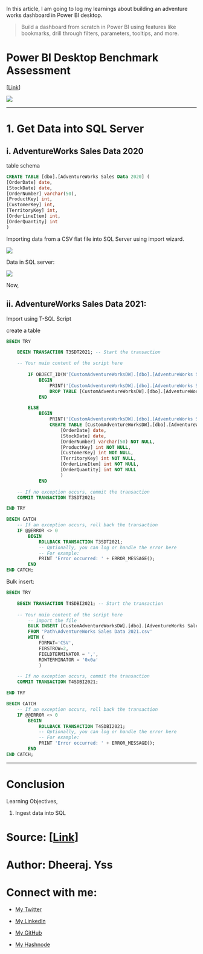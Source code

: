 In this article, I am going to log my learnings about building an adventure works dashboard in Power BI desktop.

> Build a dashboard from scratch in Power BI using features like bookmarks, drill through filters, parameters, tooltips, and more.

# Power BI Desktop Benchmark Assessment

\[[Link](https://brillium-resources.s3.amazonaws.com/downloads/mavenanalytics.onlinetests.app/reports/20240430_TDWU27C7L10Q/POWERBI-439327-BENCHMARK_RespReviewResults_20240430_063158.pdf)\]

![](https://cdn.hashnode.com/res/hashnode/image/upload/v1714458708863/7472f49e-a05d-40ec-9526-33983ce9a138.png)

---

# 1\. Get Data into SQL Server

## i. AdventureWorks Sales Data 2020

table schema

```sql
CREATE TABLE [dbo].[AdventureWorks Sales Data 2020] (
[OrderDate] date,
[StockDate] date,
[OrderNumber] varchar(50),
[ProductKey] int,
[CustomerKey] int,
[TerritoryKey] int,
[OrderLineItem] int,
[OrderQuantity] int
)
```

Importing data from a CSV flat file into SQL Server using import wizard.

![](https://cdn.hashnode.com/res/hashnode/image/upload/v1714498044612/422fe553-ff1f-42e0-98ef-91f229583f6b.png)

Data in SQL server:

![](https://cdn.hashnode.com/res/hashnode/image/upload/v1714547590550/e31c1ae9-7972-4f2d-a895-7aa47ca454b6.png)

Now,

## ii. AdventureWorks Sales Data 2021:

Import using T-SQL Script

create a table

```sql
BEGIN TRY

    BEGIN TRANSACTION T3SDT2021; -- Start the transaction

	-- Your main content of the script here
		
		IF OBJECT_ID(N'[CustomAdventureWorksDW].[dbo].[AdventureWorks Sales Data 2021]', N'U') IS NOT NULL
			BEGIN
				PRINT('[CustomAdventureWorksDW].[dbo].[AdventureWorks Sales Data 2021] EXISTS')
				DROP TABLE [CustomAdventureWorksDW].[dbo].[AdventureWorks Sales Data 2021]
			END

		ELSE
			BEGIN
				PRINT('[CustomAdventureWorksDW].[dbo].[AdventureWorks Sales Data 2021] DOES NOT EXIST')
				CREATE TABLE [CustomAdventureWorksDW].[dbo].[AdventureWorks Sales Data 2021] (
					[OrderDate] date,
					[StockDate] date,
					[OrderNumber] varchar(50) NOT NULL,
					[ProductKey] int NOT NULL,
					[CustomerKey] int NOT NULL,
					[TerritoryKey] int NOT NULL,
					[OrderLineItem] int NOT NULL,
					[OrderQuantity] int NOT NULL
					)
			END

	-- If no exception occurs, commit the transaction
    COMMIT TRANSACTION T3SDT2021;

END TRY

BEGIN CATCH
    -- If an exception occurs, roll back the transaction
    IF @@ERROR <> 0
		BEGIN
			ROLLBACK TRANSACTION T3SDT2021;
			-- Optionally, you can log or handle the error here
			-- For example:
			PRINT 'Error occurred: ' + ERROR_MESSAGE();
		END
END CATCH;
```

Bulk insert:

```sql
BEGIN TRY

    BEGIN TRANSACTION T4SDBI2021; -- Start the transaction
	
    -- Your main content of the script here
		-- import the file
		BULK INSERT [CustomAdventureWorksDW].[dbo].[AdventureWorks Sales Data 2021]
		FROM 'Path\AdventureWorks Sales Data 2021.csv'
		WITH (
			FORMAT='CSV',
			FIRSTROW=2,
			FIELDTERMINATOR = ',', 
			ROWTERMINATOR = '0x0a'
			)

    -- If no exception occurs, commit the transaction
    COMMIT TRANSACTION T4SDBI2021;

END TRY

BEGIN CATCH
    -- If an exception occurs, roll back the transaction
    IF @@ERROR <> 0
		BEGIN
			ROLLBACK TRANSACTION T4SDBI2021;
			-- Optionally, you can log or handle the error here
			-- For example:
			PRINT 'Error occurred: ' + ERROR_MESSAGE();
		END
END CATCH;
```

---


# Conclusion

Learning Objectives,

1. Ingest data into SQL

    

# Source: \[[Link]()\]

# Author: Dheeraj. Yss

# Connect with me:

* [My Twitter](https://twitter.com/yssdheeraj)
    
* [My LinkedIn](https://www.linkedin.com/in/dheerajy1/)
    
* [My GitHub](https://github.com/dheerajy1)
    
* [My Hashnode](https://dheerajy1.hashnode.dev/)